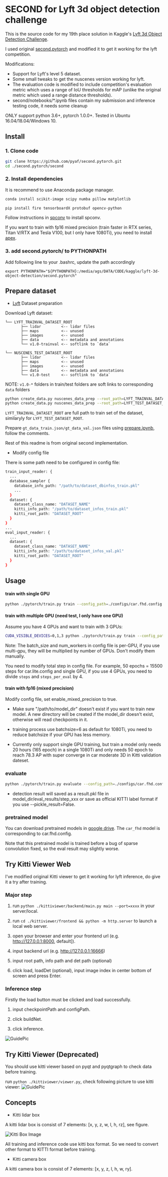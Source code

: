 # SECOND for Lyft 3d object detection challenge

This is the source code for my 19th place solution in Kaggle's [Lyft 3d Object Detection Challenge](https://www.kaggle.com/c/3d-object-detection-for-autonomous-vehicles/).

I used original [second.pytorch](https://github.com/traveller59/second.pytorch) and modified it to get it working for the lyft competition.

Modifications:

* Support for Lyft's level 5 dataset.
* Some small tweaks to get the nuscenes version working for lyft.
* The evaluation code is modified to include competition's evaluation metric which uses a range of IoU thresholds for mAP (unlike the original metric which used a range distance thresholds).
* second/notebooks/*.ipynb files contain my submission and inference testing code, it needs some cleanup

ONLY support python 3.6+, pytorch 1.0.0+. Tested in Ubuntu 16.04/18.04/Windows 10.

## Install

### 1. Clone code

```bash
git clone https://github.com/pyaf/second.pytorch.git
cd ./second.pytorch/second
```

### 2. Install dependencies

It is recommend to use Anaconda package manager.

```bash
conda install scikit-image scipy numba pillow matplotlib
```

```bash
pip install fire tensorboardX protobuf opencv-python
```

Follow instructions in [spconv](https://github.com/traveller59/spconv) to install spconv.

If you want to train with fp16 mixed precision (train faster in RTX series, Titan V/RTX and Tesla V100, but I only have 1080Ti), you need to install [apex](https://github.com/NVIDIA/apex).

### 3. add second.pytorch/ to PYTHONPATH

Add following line to your .bashrc, update the path accordingly

`export PYTHONPATH="${PYTHONPATH}:/media/ags/DATA/CODE/kaggle/lyft-3d-object-detection/second.pytorch"`

## Prepare dataset

* [Lyft]() Dataset preparation

Download Lyft dataset:

```plain
└── LYFT_TRAINVAL_DATASET_ROOT
       ├── lidar         <-- lidar files
       ├── maps          <-- unused
       ├── images        <-- unused
       ├── data          <-- metadata and annotations
       └── v1.0-trainval <-- softlink to `data`

└── NUSCENES_TEST_DATASET_ROOT
       ├── lidar         <-- lidar files
       ├── maps          <-- unused
       ├── images        <-- unused
       ├── data          <-- metadata and annotations
       └── v1.0-test     <-- softlink to `data`
```

NOTE: `v1.0-*` folders in train/test folders are soft links to corresponding `data` folders

```bash
python create_data.py nuscenes_data_prep --root_path=LYFT_TRAINVAL_DATASET_ROOT  --version="v1.0-trainval" --dataset_name="NuScenesDataset" --max_sweeps=10
python create_data.py nuscenes_data_prep --root_path=LYFT_TEST_DATASET_ROOT  --version="v1.0-test" --dataset_name="NuScenesDataset" --max_sweeps=10
```

`LYFT_TRAINVAL_DATASET_ROOT` are full path to train set of the dataset, similaryly for `LYFT_TEST_DATASET_ROOT`.

Prepare `gt_data_train.json/gt_data_val.json` files using [prepare.ipynb](https://github.com/pyaf/second.pytorch/blob/master/second/notebooks/prepare.ipynb), follow the comments.

Rest of this readme is from original second implementation.

* Modify config file

There is some path need to be configured in config file:

```bash
train_input_reader: {
  ...
  database_sampler {
    database_info_path: "/path/to/dataset_dbinfos_train.pkl"
    ...
  }
  dataset: {
    dataset_class_name: "DATASET_NAME"
    kitti_info_path: "/path/to/dataset_infos_train.pkl"
    kitti_root_path: "DATASET_ROOT"
  }
}
...
eval_input_reader: {
  ...
  dataset: {
    dataset_class_name: "DATASET_NAME"
    kitti_info_path: "/path/to/dataset_infos_val.pkl"
    kitti_root_path: "DATASET_ROOT"
  }
}
```

## Usage

#### train with single GPU

```bash
python ./pytorch/train.py train --config_path=./configs/car.fhd.config --model_dir=/path/to/model_dir
```

#### train with multiple GPU (need test, I only have one GPU)

Assume you have 4 GPUs and want to train with 3 GPUs:

```bash
CUDA_VISIBLE_DEVICES=0,1,3 python ./pytorch/train.py train --config_path=./configs/car.fhd.config --model_dir=/path/to/model_dir --multi_gpu=True
```

Note: The batch_size and num_workers in config file is per-GPU, if you use multi-gpu, they will be multiplied by number of GPUs. Don't modify them manually.

You need to modify total step in config file. For example, 50 epochs = 15500 steps for car.lite.config and single GPU, if you use 4 GPUs, you need to divide ```steps``` and ```steps_per_eval``` by 4.

#### train with fp16 (mixed precision)

Modify config file, set enable_mixed_precision to true.

* Make sure "/path/to/model_dir" doesn't exist if you want to train new model. A new directory will be created if the model_dir doesn't exist, otherwise will read checkpoints in it.

* training process use batchsize=6 as default for 1080Ti, you need to reduce batchsize if your GPU has less memory.

* Currently only support single GPU training, but train a model only needs 20 hours (165 epoch) in a single 1080Ti and only needs 50 epoch to reach 78.3 AP with super converge in car moderate 3D in Kitti validation dateset.

### evaluate

```bash
python ./pytorch/train.py evaluate --config_path=./configs/car.fhd.config --model_dir=/path/to/model_dir --measure_time=True --batch_size=1
```

* detection result will saved as a result.pkl file in model_dir/eval_results/step_xxx or save as official KITTI label format if you use --pickle_result=False.

### pretrained model

You can download pretrained models in [google drive](https://drive.google.com/open?id=1YOpgRkBgmSAJwMknoXmitEArNitZz63C). The ```car_fhd``` model is corresponding to car.fhd.config.

Note that this pretrained model is trained before a bug of sparse convolution fixed, so the eval result may slightly worse.


## Try Kitti Viewer Web

I've modified original Kitti viewer to get it working for lyft inference, do give it a try after training.

### Major step

1. run ```python ./kittiviewer/backend/main.py main --port=xxxx``` in your server/local.

2. run ```cd ./kittiviewer/frontend && python -m http.server``` to launch a local web server.

3. open your browser and enter your frontend url (e.g. http://127.0.0.1:8000, default]).

4. input backend url (e.g. http://127.0.0.1:16666)

5. input root path, info path and det path (optional)

6. click load, loadDet (optional), input image index in center bottom of screen and press Enter.

### Inference step

Firstly the load button must be clicked and load successfully.

1. input checkpointPath and configPath.

2. click buildNet.

3. click inference.

![GuidePic](https://raw.githubusercontent.com/traveller59/second.pytorch/master/images/viewerweb.png)



## Try Kitti Viewer (Deprecated)

You should use kitti viewer based on pyqt and pyqtgraph to check data before training.

run ```python ./kittiviewer/viewer.py```, check following picture to use kitti viewer:
![GuidePic](https://raw.githubusercontent.com/traveller59/second.pytorch/master/images/simpleguide.png)

## Concepts


* Kitti lidar box

A kitti lidar box is consist of 7 elements: [x, y, z, w, l, h, rz], see figure.

![Kitti Box Image](https://raw.githubusercontent.com/traveller59/second.pytorch/master/images/kittibox.png)

All training and inference code use kitti box format. So we need to convert other format to KITTI format before training.

* Kitti camera box

A kitti camera box is consist of 7 elements: [x, y, z, l, h, w, ry].

